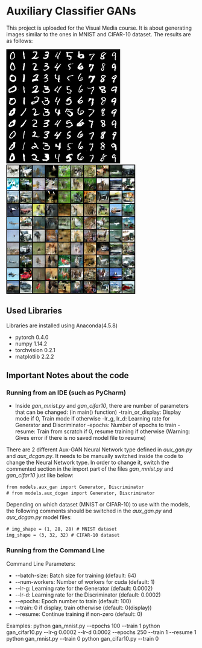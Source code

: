 # Auxiliary Classifier GANs

This project is uploaded for the Visual Media course. It is about generating images similar to the ones in MNIST and CIFAR-10 dataset. The results are as follows:

![Generated MNIST](./results/generated_mnist(500epochs).png)
![Generated CIFAR-10](./results/generated_cifar10(dcnn750epochs).png)


## Used Libraries 

Libraries are installed using Anaconda(4.5.8)

* pytorch 0.4.0
* numpy 1.14.2
* torchvision 0.2.1
* matplotlib 2.2.2


## Important Notes about the code

### Running from an IDE (such as PyCharm)

- Inside *gan_mnist.py* and *gan_cifar10*, there are number of parameters that can be changed: (in main() function)
  -train_or_display: Display mode if 0, Train mode if otherwise
  -lr_g, lr_d: Learning rate for Generator and Discriminator
  -epochs: Number of epochs to train
  -resume: Train from scratch if 0, resume training if otherwise (Warning: Gives error if there is no saved model file to resume)
  
There are 2 different Aux-GAN Neural Network type defined in *aux_gan.py* and *aux_dcgan.py*. It needs to be manually switched inside the code to change the Neural Network type. In order to change it, switch the commented section in the import part of the files *gan_mnist.py* and *gan_cifar10* just like below:

```
from models.aux_gan import Generator, Discriminator
# from models.aux_dcgan import Generator, Discriminator
```

Depending on which dataset (MNIST or CIFAR-10) to use with the models, the following comments should be switched in the *aux_gan.py* and *aux_dcgan.py* model files:
```
# img_shape = (1, 28, 28) # MNIST dataset
img_shape = (3, 32, 32) # CIFAR-10 dataset
```

### Running from the Command Line

Command Line Parameters:
* --batch-size: Batch size for training (default: 64)
* --num-workers: Number of workers for cuda (default: 1)
* --lr-g: Learning rate for the Generator (default: 0.0002)
* --lr-d: Learning rate for the Discriminator (default: 0.0002)
* --epochs: Epoch number to train (default: 100)
* --train: 0 if display, train otherwise (default: 0(display))
* --resume: Continue training if non-zero (default: 0)

Examples:
python gan_mnist.py --epochs 100 --train 1
python gan_cifar10.py --lr-g 0.0002 --lr-d 0.0002 --epochs 250 --train 1 --resume 1
python gan_mnist.py --train 0
python gan_cifar10.py --train 0
